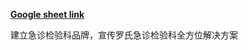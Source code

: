 [**Google sheet link**](https://docs.google.com/spreadsheets/d/1wzY2NdOYPQeZ53MbyPYiiAn3QHZovSvlyrMdRY4vvoI/edit#gid=231158316)

建立急诊检验科品牌，宣传罗氏急诊检验科全方位解决方案


